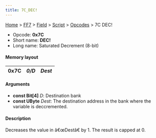```yaml
---
title: 7C_DEC!
---
```


[Home](../../../../Main_Page.md) > [FF7](../../../../FF7.md) > [Field](../../../Field.md) > [Script](../../Script.md) > [Opcodes](../Opcodes.md) > 7C DEC!

-   Opcode: **0x7C**
-   Short name: **DEC!**
-   Long name: Saturated Decrement (8-bit)

#### Memory layout

| 0x7C | *0/D* | *Dest* |
|------|-------|--------|

#### Arguments

-   **const Bit\[4\]** *D*: Destination bank
-   **const UByte** *Dest*: The destination address in the bank where the variable is deccremented.

#### Description

Decreases the value in â€œDestâ€ by 1. The result is capped at 0.
